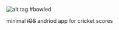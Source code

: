 ![alt tag](https://cloud.githubusercontent.com/assets/6479798/22883745/7e1ad394-f256-11e6-93bd-2c1badee38b9.png)
#bowled


minimal ~~iOS~~ andriod app for cricket scores
